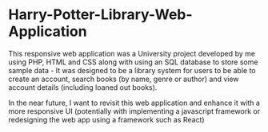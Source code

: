 # Harry-Potter-Library-Web-Application
This responsive web application was a University project developed by me using PHP, HTML and CSS along with using an SQL database to store some sample data - It was designed to be a library system for users to be able to create an account, search books (by name, genre or author) and view account details (including loaned out books).  

In the near future, I want to revisit this web application and enhance it with a more responsive UI (potentially with implementing a javascript framework or redesigning the web app using a framework such as React)

